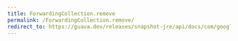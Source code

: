 ```yaml
---
title: ForwardingCollection.remove
permalink: /ForwardingCollection.remove/
redirect_to: https://guava.dev/releases/snapshot-jre/api/docs/com/google/common/collect/ForwardingCollection.html#remove-java.lang.Object-
---
```

